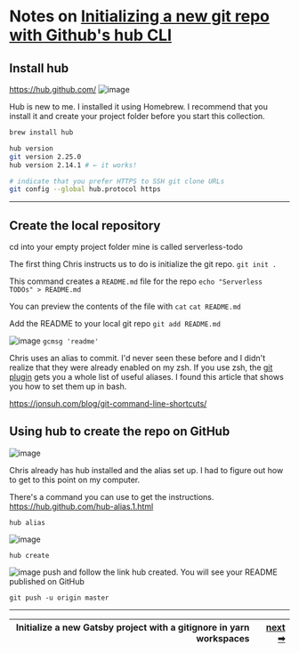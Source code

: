 # Notes on [Initializing a new git repo with Github's hub CLI](https://egghead.io/lessons/git-initializing-a-new-git-repo-with-github-s-hub-cli?pl=building-a-serverless-jamstack-todo-app-with-netlify-gatsby-graphql-and-faunadb-53bb)

## Install hub

https://hub.github.com/
![image](https://user-images.githubusercontent.com/3941856/74613990-97484a80-50c8-11ea-9e64-e8c6e7518e42.png)

Hub is new to me. I installed it using Homebrew. I recommend that you install it and create your project folder before you start this collection.

```bash
brew install hub

hub version
git version 2.25.0
hub version 2.14.1 # ← it works!

# indicate that you prefer HTTPS to SSH git clone URLs
git config --global hub.protocol https
```

---

## Create the local repository

cd into your empty project folder mine is called serverless-todo

The first thing Chris instructs us to do is initialize the git repo.
`git init .`

This command creates a `README.md` file for the repo
`echo "Serverless TODOs" > README.md`

You can preview the contents of the file with `cat`
`cat README.md`

Add the README to your local git repo
`git add README.md`

![image](https://user-images.githubusercontent.com/3941856/74614318-bd231e80-50cb-11ea-90ff-1ee3d81410f5.png)
`gcmsg 'readme'`

Chris uses an alias to commit. I'd never seen these before and I didn't realize that they were already enabled on my zsh. If you use zsh, the [git plugin](https://github.com/ohmyzsh/ohmyzsh/tree/master/plugins/git) gets you a whole list of useful aliases. I found this article that shows you how to set them up in bash.

https://jonsuh.com/blog/git-command-line-shortcuts/

## Using hub to create the repo on GitHub

![image](https://user-images.githubusercontent.com/3941856/74614445-d24c7d00-50cc-11ea-89b1-607a4efec404.png)

Chris already has hub installed and the alias set up. I had to figure out how to get to this point on my computer.

There's a command you can use to get the instructions.
https://hub.github.com/hub-alias.1.html

```
hub alias
```

![image](https://user-images.githubusercontent.com/3941856/74614520-5a328700-50cd-11ea-8fca-ab54db00a7d2.png)

```
hub create
```

![image](https://user-images.githubusercontent.com/3941856/74614567-ae3d6b80-50cd-11ea-9d61-cd9b2b99c1e6.png)
push and follow the link hub created. You will see your README published on GitHub

```
git push -u origin master
```

---

<div width="100%" align="center">

| Initialize a new Gatsby project with a gitignore in yarn workspaces | <a href="./3.md">next &#10145;</a> |
| ------------------------------------------------------------------: | ---------------------------------: |


</div>
